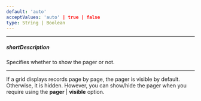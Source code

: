 ```yaml
---
default: 'auto'
acceptValues: 'auto' | true | false
type: String | Boolean
---
```

---
##### shortDescription
Specifies whether to show the pager or not.

---
If a grid displays records page by page, the pager is visible by default. Otherwise, it is hidden. However, you can show/hide the pager when you require using the **pager** | **visible** option.